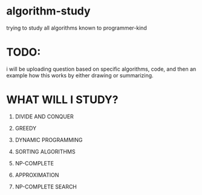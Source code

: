 # algorithm-study
trying to study all algorithms known to programmer-kind

# TODO:
i will be uploading question based on specific algorithms, code, and then an example how this works by either drawing or summarizing.

# WHAT WILL I STUDY?
1. DIVIDE AND CONQUER

2. GREEDY

3. DYNAMIC PROGRAMMING

4. SORTING ALGORITHMS

5. NP-COMPLETE

6. APPROXIMATION

7. NP-COMPLETE SEARCH
